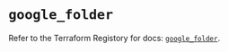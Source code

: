 # `google_folder`

Refer to the Terraform Registory for docs: [`google_folder`](https://registry.terraform.io/providers/hashicorp/google-beta/5.0.0/docs/resources/google_folder).
